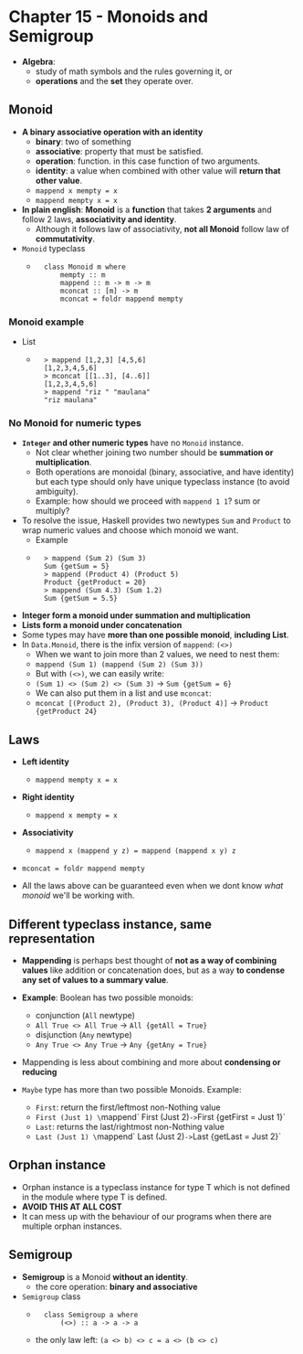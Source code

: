 # Chapter 15 - Monoids and Semigroup

* **Algebra**: 
    * study of math symbols and the rules governing it, or
    * **operations** and the **set** they operate over.

## Monoid

* **A binary associative operation with an identity**
    * **binary**: two of something
    * **associative**: property that must be satisfied.
    * **operation**: function. in this case function of two arguments.
    * **identity**: a value when combined with other value will **return that other value**.
    * `mappend x mempty = x`
    * `mappend mempty x = x`
* **In plain english**: **Monoid** is a **function** that takes **2 arguments**
  and follow 2 laws, **associativity and identity**.
    * Although it follows law of associativity, **not all Monoid** follow law
      of **commutativity**.
* `Monoid` typeclass
    * ```
        class Monoid m where
            mempty :: m
            mappend :: m -> m -> m
            mconcat :: [m] -> m
            mconcat = foldr mappend mempty
      ```
### Monoid example
* List
    * ```
        > mappend [1,2,3] [4,5,6]
        [1,2,3,4,5,6]
        > mconcat [[1..3], [4..6]]
        [1,2,3,4,5,6]
        > mappend "riz " "maulana"
        "riz maulana"
      ```
### No Monoid for numeric types

* **`Integer` and other numeric types** have no `Monoid` instance.
    * Not clear whether joining two number should be **summation or
      multiplication**.
    * Both operations are monoidal (binary, associative, and have identity) but
      each type should only have unique typeclass instance (to avoid
ambiguity).
    * Example: how should we proceed with `mappend 1 1`? sum or multiply?
* To resolve the issue, Haskell provides two newtypes `Sum` and `Product` to wrap numeric values and choose which monoid we want.
    * Example
    * ```
        > mappend (Sum 2) (Sum 3)
        Sum {getSum = 5}
        > mappend (Product 4) (Product 5)
        Product {getProduct = 20}
        > mappend (Sum 4.3) (Sum 1.2)
        Sum {getSum = 5.5}
      ```
* **Integer form a monoid under summation and multiplication**
* **Lists form a monoid under concatenation**
* Some types may have **more than one possible monoid**, **including List**.
* In `Data.Monoid`, there is the infix version of `mappend`: `(<>)`
    * When we want to join more than 2 values, we need to nest them:
    * `mappend (Sum 1) (mappend (Sum 2) (Sum 3))`
    * But with `(<>)`, we can easily write:
    * `(Sum 1) <> (Sum 2) <> (Sum 3)` -> `Sum {getSum = 6}`
    * We can also put them in a list and use `mconcat`:
    * `mconcat [(Product 2), (Product 3), (Product 4)]` -> `Product {getProduct 24}`

## Laws

* **Left identity**
    * `mappend mempty x = x`
* **Right identity**
    * `mappend x mempty = x`
* **Associativity**
    * `mappend x (mappend y z) = mappend (mappend x y) z`

* `mconcat = foldr mappend mempty`

* All the laws above can be guaranteed even when we dont know *what monoid*
  we'll be working with.

## Different typeclass instance, same representation

* **Mappending** is perhaps best thought of **not as a way of combining values** like addition or concatenation does, but as a way **to condense any set of values to a summary value**.

* **Example**: Boolean has two possible monoids:
    * conjunction (`All` newtype)
    * `All True <> All True` -> `All {getAll = True}`
    * disjunction (`Any` newtype)
    * `Any True <> Any True` -> `Any {getAny = True}`  
* Mappending is less about combining and more about **condensing or reducing**
* `Maybe` type has more than two possible Monoids. Example:
    * `First`: return the first/leftmost non-Nothing value
    * `First (Just 1) \`mappend\` First (Just 2)` -> `First {getFirst = Just
      1}`
    * `Last`: returns the last/rightmost non-Nothing value
    * `Last (Just 1) \`mappend\` Last (Just 2)` -> `Last {getLast = Just 2}`

## Orphan instance

* Orphan instance is a typeclass instance for type T which is not defined in
  the module where type T is defined.
* **AVOID THIS AT ALL COST**
* It can mess up with the behaviour of our programs when there are multiple
  orphan instances.

## Semigroup

* **Semigroup** is a Monoid **without an identity**.
    * the core operation: **binary and associative**
* `Semigroup` class
    * ```
        class Semigroup a where
            (<>) :: a -> a -> a
      ```
    * the only law left: `(a <> b) <> c = a <> (b <> c)`

